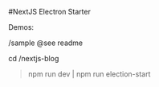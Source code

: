 #NextJS Electron Starter


Demos:

/sample
@see readme

cd /nextjs-blog
> npm run dev | npm run election-start

